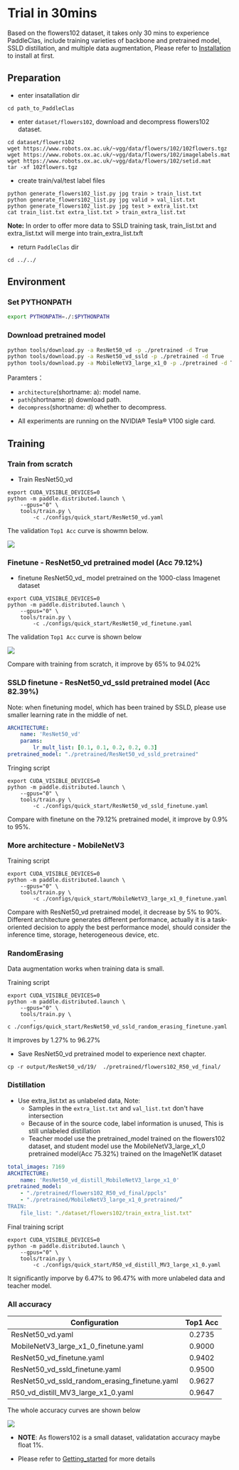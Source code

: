 # Trial in 30mins

Based on the flowers102 dataset, it takes only 30 mins to experience PaddleClas, include training varieties of backbone and pretrained model, SSLD distillation, and multiple data augmentation, Please refer to [Installation](install.md) to install at first.


## Preparation

* enter insatallation dir

```
cd path_to_PaddleClas
```

* enter `dataset/flowers102`, download and decompress flowers102 dataset.

```shell
cd dataset/flowers102
wget https://www.robots.ox.ac.uk/~vgg/data/flowers/102/102flowers.tgz
wget https://www.robots.ox.ac.uk/~vgg/data/flowers/102/imagelabels.mat
wget https://www.robots.ox.ac.uk/~vgg/data/flowers/102/setid.mat
tar -xf 102flowers.tgz
```

* create train/val/test label files

```shell
python generate_flowers102_list.py jpg train > train_list.txt
python generate_flowers102_list.py jpg valid > val_list.txt
python generate_flowers102_list.py jpg test > extra_list.txt
cat train_list.txt extra_list.txt > train_extra_list.txt
```

**Note:** In order to offer more data to SSLD training task, train_list.txt and extra_list.txt will merge into train_extra_list.txft

* return `PaddleClas` dir

```
cd ../../
```

## Environment

### Set PYTHONPATH

```bash
export PYTHONPATH=./:$PYTHONPATH
```

### Download pretrained model


```bash
python tools/download.py -a ResNet50_vd -p ./pretrained -d True
python tools/download.py -a ResNet50_vd_ssld -p ./pretrained -d True
python tools/download.py -a MobileNetV3_large_x1_0 -p ./pretrained -d True
```

Paramters：
+ `architecture`(shortname: a): model name.
+ `path`(shortname: p) download path.
+ `decompress`(shortname: d) whether to decompress.



* All experiments are running on the NVIDIA® Tesla® V100 sigle card.


## Training

### Train from scratch

* Train ResNet50_vd

```shell
export CUDA_VISIBLE_DEVICES=0
python -m paddle.distributed.launch \
    --gpus="0" \
    tools/train.py \
        -c ./configs/quick_start/ResNet50_vd.yaml

```

The validation `Top1 Acc` curve is showmn below.

![](../../images/quick_start/r50_vd_acc.png)


### Finetune - ResNet50_vd pretrained model (Acc 79.12\%)

* finetune ResNet50_vd_ model pretrained on the 1000-class Imagenet dataset

```shell
export CUDA_VISIBLE_DEVICES=0
python -m paddle.distributed.launch \
    --gpus="0" \
    tools/train.py \
        -c ./configs/quick_start/ResNet50_vd_finetune.yaml

```

The validation `Top1 Acc` curve is shown below

![](../../images/quick_start/r50_vd_pretrained_acc.png)

Compare with training from scratch, it improve by 65\% to 94.02\%


### SSLD finetune - ResNet50_vd_ssld pretrained model (Acc 82.39\%)

Note: when finetuning model, which has been trained by SSLD, please use smaller learning rate in the middle of net.

```yaml
ARCHITECTURE:
    name: 'ResNet50_vd'
    params:
        lr_mult_list: [0.1, 0.1, 0.2, 0.2, 0.3]
pretrained_model: "./pretrained/ResNet50_vd_ssld_pretrained"
```

Tringing script

```shell
export CUDA_VISIBLE_DEVICES=0
python -m paddle.distributed.launch \
    --gpus="0" \
    tools/train.py \
        -c ./configs/quick_start/ResNet50_vd_ssld_finetune.yaml
```

Compare with finetune on the 79.12% pretrained model, it improve by 0.9% to 95%.


### More architecture - MobileNetV3

Training script

```shell
export CUDA_VISIBLE_DEVICES=0
python -m paddle.distributed.launch \
    --gpus="0" \
    tools/train.py \
        -c ./configs/quick_start/MobileNetV3_large_x1_0_finetune.yaml
```

Compare with ResNet50_vd pretrained model, it decrease by 5% to 90%. Different architecture generates different performance, actually it is a task-oriented decision to apply the best performance model, should consider the inference time, storage, heterogeneous device, etc.


### RandomErasing

Data augmentation works when training data is small.

Training script

```shell
export CUDA_VISIBLE_DEVICES=0
python -m paddle.distributed.launch \
    --gpus="0" \
    tools/train.py \
        -c ./configs/quick_start/ResNet50_vd_ssld_random_erasing_finetune.yaml
```

It improves by 1.27\% to 96.27\%

* Save ResNet50_vd pretrained model to experience next chapter.

```shell
cp -r output/ResNet50_vd/19/  ./pretrained/flowers102_R50_vd_final/
```

### Distillation

* Use extra_list.txt as unlabeled data, Note:
    * Samples in the `extra_list.txt` and `val_list.txt` don't have intersection
    * Because of in the source code, label information is unused, This is still unlabeled distillation
    * Teacher model use the pretrained_model trained on the flowers102 dataset, and student model use the MobileNetV3_large_x1_0 pretrained model(Acc 75.32\%) trained on the ImageNet1K dataset


```yaml
total_images: 7169
ARCHITECTURE:
    name: 'ResNet50_vd_distill_MobileNetV3_large_x1_0'
pretrained_model:
    - "./pretrained/flowers102_R50_vd_final/ppcls"
    - "./pretrained/MobileNetV3_large_x1_0_pretrained/”
TRAIN:
    file_list: "./dataset/flowers102/train_extra_list.txt"
```

Final training script

```shell
export CUDA_VISIBLE_DEVICES=0
python -m paddle.distributed.launch \
    --gpus="0" \
    tools/train.py \
        -c ./configs/quick_start/R50_vd_distill_MV3_large_x1_0.yaml
```

It significantly imporve by 6.47% to 96.47% with more unlabeled data and teacher model.

### All accuracy


|Configuration | Top1 Acc |
|- |:-: |
| ResNet50_vd.yaml | 0.2735 |
| MobileNetV3_large_x1_0_finetune.yaml | 0.9000 |
| ResNet50_vd_finetune.yaml | 0.9402 |
| ResNet50_vd_ssld_finetune.yaml | 0.9500 |
| ResNet50_vd_ssld_random_erasing_finetune.yaml | 0.9627 |
| R50_vd_distill_MV3_large_x1_0.yaml | 0.9647 |


The whole accuracy curves are shown below


![](../../images/quick_start/all_acc.png)



* **NOTE**: As flowers102 is a small dataset, validatation accuracy maybe float 1%.

* Please refer to [Getting_started](./getting_started) for more details
